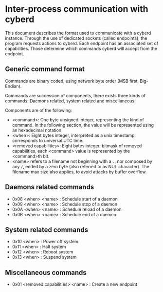 # Inter-process communication with cyberd

This document describes the format used to communicate with a cyberd instance.
Through the use of dedicated sockets (called endpoints), the program requests actions to cyberd.
Each endpoint has an associated set of capabilities. Those determine which commands cyberd will accept from the endpoint.

## Generic command format

Commands are binary coded, using network byte order (MSB first, Big-Endian).

Commands are succession of components, there exists three kinds of commands: Daemons related, system related and miscellaneous.

Components are of the following:
- \<command\>: One byte unsigned integer, representing the kind of command. In the following section, the value will be represented using an hexadecimal notation.
- \<when\>: Eight bytes integer, interpreted as a unix timestamp, corresponds to universal UTC time.
- \<removed capabilities\>: Eight bytes integer, bitmask of removed capabilities, each \<command\> value is represented by the \<command\>th bit.
- \<name\> refers to a filename not beginning with a `.`, nor composed by any `/`, ended by a zero byte (also referred to as NUL character). The filename max size also applies, to avoid attacks by buffer overflow.

## Daemons related commands

- 0x08 \<when\> \<name\> : Schedule start of a daemon
- 0x09 \<when\> \<name\> : Schedule stop of a daemon
- 0x0A \<when\> \<name\> : Schedule reload of a daemon
- 0x0B \<when\> \<name\> : Schedule end of a daemon

## System related commands

- 0x10 \<when\> : Power off system
- 0x11 \<when\> : Halt system
- 0x12 \<when\> : Reboot system
- 0x13 \<when\> : Suspend system

## Miscellaneous commands

- 0x01 \<removed capabilities\> \<name\> : Create a new endpoint


